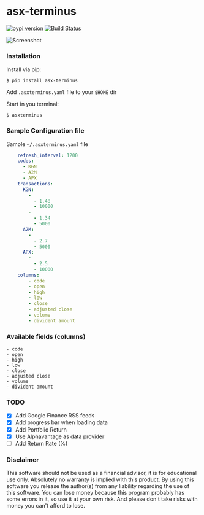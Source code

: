 # asx-terminus


[![pypi version]( https://img.shields.io/pypi/v/asx-terminus.svg)]( https://pypi.python.org/pypi/asx-terminus)
[![Build Status](https://travis-ci.org/geeknam/asx-terminus.svg?branch=master)](https://travis-ci.org/geeknam/asx-terminus)

![Screenshot](https://raw.githubusercontent.com/geeknam/asx-terminus/master/asxterminus.png)

### Installation

Install via pip:

    $ pip install asx-terminus

Add `.asxterminus.yaml` file to your `$HOME` dir

Start in you terminal:

    $ asxterminus


### Sample Configuration file

Sample `~/.asxterminus.yaml` file

```yaml
    refresh_interval: 1200
    codes:
      - KGN
      - A2M
      - APX
    transactions:
      KGN:
        -
          - 1.48
          - 10000
        -
          - 1.34
          - 5000
      A2M:
        -
          - 2.7
          - 5000
      APX:
        -
          - 2.5
          - 10000
    columns:
        - code
        - open
        - high
        - low
        - close
        - adjusted close
        - volume
        - divident amount
```

### Available fields (columns)

    - code
    - open
    - high
    - low
    - close
    - adjusted close
    - volume
    - divident amount


### TODO

- [x] Add Google Finance RSS feeds
- [x] Add progress bar when loading data
- [x] Add Portfolio Return
- [x] Use Alphavantage as data provider
- [ ] Add Return Rate (%)

### Disclaimer

This software should not be used as a financial advisor, it is for educational use only. Absolutely no warranty is implied with this product. By using this software you release the author(s) from any liability regarding the use of this software. You can lose money because this program probably has some errors in it, so use it at your own risk. And please don't take risks with money you can't afford to lose.
